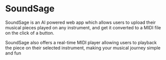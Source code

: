 # SoundSage
SoundSage is an AI powered web app which allows users to upload their musical pieces played on any instrument, and get it converted to a MIDI file on the click of a button.

SoundSage also offers a real-time MIDI player allowing users to playback the piece on their selected instrument, making your musical journey simple and fun
